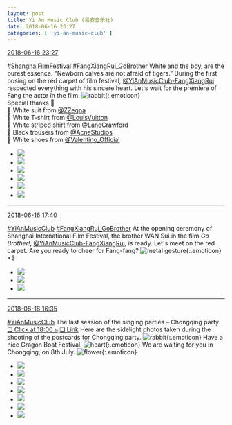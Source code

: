 ```yaml
---
layout: post
title: Yi An Music Club (易安音乐社)
date: 2018-06-16 23:27
categories: [ 'yi-an-music-club' ]
---
```


<div class="weibo-info">
  <a href="https://weibo.com/6094546964/GlGqc5AtY">2018-06-16 23:27</a>
</div>

[#ShanghaiFilmFestival](http://s.weibo.com/weibo/%23%E4%B8%8A%E6%B5%B7%E7%94%B5%E5%BD%B1%E8%8A%82%23) [#FangXiangRui_GoBrother](https://weibo.com/p/1008080b9b7471711257fbb310c0e3e1584f0e/super_index) White and the boy, are the purest essence. “Newborn calves are not afraid of tigers.” During the first posing on the red carpet of film festival, [@YiAnMusicClub-FangXiangRui](https://weibo.com/u/6117583008) respected everything with his sincere heart. Let's wait for the premiere of Fang the actor in the film. ![rabbit](https://img.t.sinajs.cn/t4/appstyle/expression/ext/normal/c6/2018new_tuzi_org.png){:.emoticon}  
Special thanks 🙏  
🧥 White suit from [@ZZegna](https://weibo.com/zzegnaofficial)  
👔 White T-shirt from [@LouisVuitton](https://weibo.com/louisvuitton)  
👔 White striped shirt from [@LaneCrawford](https://weibo.com/lanecrawfordofficial)  
👖 Black trousers from [@AcneStudios](https://weibo.com/acnestudioscn)  
👞 White shoes from [@Valentino_Official](https://weibo.com/valentinoofficial)

<!-- more -->

<ul class="weibo-pic-list-2">
  <li class="weibo-pic">
    <a href="//wx1.sinaimg.cn/mw690/006Es64Aly1fsdfqk2dnmj31ka2upnpe.jpg"><img src="//wx1.sinaimg.cn/thumb150/006Es64Aly1fsdfqk2dnmj31ka2upnpe.jpg"/></a>
  </li>
  <li class="weibo-pic">
    <a href="//wx2.sinaimg.cn/mw690/006Es64Aly1fsdfqqef5hj30qo140jx9.jpg"><img src="//wx2.sinaimg.cn/thumb150/006Es64Aly1fsdfqqef5hj30qo140jx9.jpg"/></a>
  </li>
  <li class="weibo-pic">
    <a href="//wx3.sinaimg.cn/mw690/006Es64Aly1fsdfqqqnq0j30qo140471.jpg"><img src="//wx3.sinaimg.cn/thumb150/006Es64Aly1fsdfqqqnq0j30qo140471.jpg"/></a>
  </li>
  <li class="weibo-pic">
    <a href="//wx2.sinaimg.cn/mw690/006Es64Aly1fsdfqp698yj32cf3w0b2h.jpg"><img src="//wx2.sinaimg.cn/thumb150/006Es64Aly1fsdfqp698yj32cf3w0b2h.jpg"/></a>
  </li>
  <li class="weibo-pic">
    <a href="//wx2.sinaimg.cn/mw690/006Es64Aly1fsdfqq3jh0j30qo140ahy.jpg"><img src="//wx2.sinaimg.cn/thumb150/006Es64Aly1fsdfqq3jh0j30qo140ahy.jpg"/></a>
  </li>
  <li class="weibo-pic">
    <a href="//wx4.sinaimg.cn/mw690/006Es64Aly1fsdfqsa5plj33k02dc7wj.jpg"><img src="//wx4.sinaimg.cn/thumb150/006Es64Aly1fsdfqsa5plj33k02dc7wj.jpg"/></a>
  </li>
</ul>

---

<div class="weibo-info">
  <a href="https://weibo.com/6094546964/GlE91lTM8">2018-06-16 17:40</a>
</div>

[#YiAnMusicClub](https://weibo.com/p/100808beae2e3e05b17b64f63ebedca39f19b2/super_index) [#FangXiangRui_GoBrother](https://weibo.com/p/1008080b9b7471711257fbb310c0e3e1584f0e/super_index) At the opening ceremony of Shanghai International Film Festival, the brother WAN Sui in the film *Go Brother!*, [@YiAnMusicClub-FangXiangRui](https://weibo.com/u/6117583008), is ready. Let's meet on the red carpet. Are you ready to cheer for Fang-fang? ![metal gesture](https://img.t.sinajs.cn/t4/appstyle/expression/ext/normal/1d/2018new_hahashoushi_org.png){:.emoticon}×3

<ul class="weibo-pic-list-1">
  <li class="weibo-pic">
    <a href="//wx4.sinaimg.cn/mw690/006Es64Aly1fsd4xp2buwj32b03ggb2b.jpg"><img src="//wx4.sinaimg.cn/thumb150/006Es64Aly1fsd4xp2buwj32b03ggb2b.jpg"/></a>
  </li>
  <li class="weibo-pic">
    <a href="//wx2.sinaimg.cn/mw690/006Es64Aly1fsd4xu77ytj32kw3vc4qv.jpg"><img src="//wx2.sinaimg.cn/thumb150/006Es64Aly1fsd4xu77ytj32kw3vc4qv.jpg"/></a>
  </li>
  <li class="weibo-pic">
    <a href="//wx3.sinaimg.cn/mw690/006Es64Aly1fsd4xv4innj30qo140djn.jpg"><img src="//wx3.sinaimg.cn/thumb150/006Es64Aly1fsd4xv4innj30qo140djn.jpg"/></a>
  </li>
</ul>

---

<div class="weibo-info">
  <a href="https://weibo.com/6094546964/GlDIQuCZ5">2018-06-16 16:35</a>
</div>

[#YiAnMusicClub](https://weibo.com/p/100808beae2e3e05b17b64f63ebedca39f19b2/super_index) The last session of the singing parties – Chongqing party [❏ Click at 18:00 🔛](http://t.cn/RBlxSwr) [❏ Link](https://www.owhat.cn/shop/shopdetail.html?id=39752) Here are the sidelight photos taken during the shooting of the postcards for Chongqing party. ![rabbit](https://img.t.sinajs.cn/t4/appstyle/expression/ext/normal/c6/2018new_tuzi_org.png){:.emoticon} Have a nice Gragon Boat Festival. ![heart](https://img.t.sinajs.cn/t4/appstyle/expression/ext/normal/8a/2018new_xin_org.png){:.emoticon} We are waiting for you in Chongqing, on 8th July. ![flower](https://img.t.sinajs.cn/t4/appstyle/expression/ext/normal/d4/2018new_xianhua_org.png){:.emoticon}

<ul class="weibo-pic-list-3">
  <li class="weibo-pic">
    <a href="//wx2.sinaimg.cn/mw690/006Es64Aly1fsd3u2mufjj32bc1jk4qp.jpg"><img src="//wx2.sinaimg.cn/thumb150/006Es64Aly1fsd3u2mufjj32bc1jk4qp.jpg"/></a>
  </li>
  <li class="weibo-pic">
    <a href="//wx2.sinaimg.cn/mw690/006Es64Aly1fsd3u415pnj32bc1jku0y.jpg"><img src="//wx2.sinaimg.cn/thumb150/006Es64Aly1fsd3u415pnj32bc1jku0y.jpg"/></a>
  </li>
  <li class="weibo-pic">
    <a href="//wx1.sinaimg.cn/mw690/006Es64Aly1fsd3u6i4j6j31jk2bchdw.jpg"><img src="//wx1.sinaimg.cn/thumb150/006Es64Aly1fsd3u6i4j6j31jk2bchdw.jpg"/></a>
  </li>
  <li class="weibo-pic">
    <a href="//wx2.sinaimg.cn/mw690/006Es64Aly1fsd3u87ikvj32bc1jk1kz.jpg"><img src="//wx2.sinaimg.cn/thumb150/006Es64Aly1fsd3u87ikvj32bc1jk1kz.jpg"/></a>
  </li>
  <li class="weibo-pic">
    <a href="//wx3.sinaimg.cn/mw690/006Es64Aly1fsd3uadfwmj32bc1jke83.jpg"><img src="//wx3.sinaimg.cn/thumb150/006Es64Aly1fsd3uadfwmj32bc1jke83.jpg"/></a>
  </li>
  <li class="weibo-pic">
    <a href="//wx1.sinaimg.cn/mw690/006Es64Aly1fsd3ubunc1j32bc1jkqv6.jpg"><img src="//wx1.sinaimg.cn/thumb150/006Es64Aly1fsd3ubunc1j32bc1jkqv6.jpg"/></a>
  </li>
  <li class="weibo-pic">
    <a href="//wx1.sinaimg.cn/mw690/006Es64Aly1fsd3udza87j31jk2bc1l0.jpg"><img src="//wx1.sinaimg.cn/thumb150/006Es64Aly1fsd3udza87j31jk2bc1l0.jpg"/></a>
  </li>
</ul>
